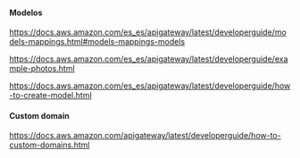 #### Modelos
https://docs.aws.amazon.com/es_es/apigateway/latest/developerguide/models-mappings.html#models-mappings-models

https://docs.aws.amazon.com/es_es/apigateway/latest/developerguide/example-photos.html

https://docs.aws.amazon.com/es_es/apigateway/latest/developerguide/how-to-create-model.html

#### Custom domain
https://docs.aws.amazon.com/apigateway/latest/developerguide/how-to-custom-domains.html
